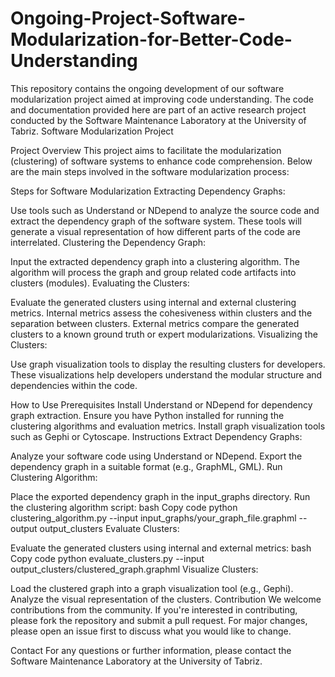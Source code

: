 # Ongoing-Project-Software-Modularization-for-Better-Code-Understanding
This repository contains the ongoing development of our software modularization project aimed at improving code understanding. The code and documentation provided here are part of an active research project conducted by the Software Maintenance Laboratory at the University of Tabriz.
Software Modularization Project

Project Overview
This project aims to facilitate the modularization (clustering) of software systems to enhance code comprehension. Below are the main steps involved in the software modularization process:

Steps for Software Modularization
Extracting Dependency Graphs:

Use tools such as Understand or NDepend to analyze the source code and extract the dependency graph of the software system.
These tools will generate a visual representation of how different parts of the code are interrelated.
Clustering the Dependency Graph:

Input the extracted dependency graph into a clustering algorithm.
The algorithm will process the graph and group related code artifacts into clusters (modules).
Evaluating the Clusters:

Evaluate the generated clusters using internal and external clustering metrics.
Internal metrics assess the cohesiveness within clusters and the separation between clusters.
External metrics compare the generated clusters to a known ground truth or expert modularizations.
Visualizing the Clusters:

Use graph visualization tools to display the resulting clusters for developers.
These visualizations help developers understand the modular structure and dependencies within the code.

How to Use
Prerequisites
Install Understand or NDepend for dependency graph extraction.
Ensure you have Python installed for running the clustering algorithms and evaluation metrics.
Install graph visualization tools such as Gephi or Cytoscape.
Instructions
Extract Dependency Graphs:

Analyze your software code using Understand or NDepend.
Export the dependency graph in a suitable format (e.g., GraphML, GML).
Run Clustering Algorithm:

Place the exported dependency graph in the input_graphs directory.
Run the clustering algorithm script:
bash
Copy code
python clustering_algorithm.py --input input_graphs/your_graph_file.graphml --output output_clusters
Evaluate Clusters:

Evaluate the generated clusters using internal and external metrics:
bash
Copy code
python evaluate_clusters.py --input output_clusters/clustered_graph.graphml
Visualize Clusters:

Load the clustered graph into a graph visualization tool (e.g., Gephi).
Analyze the visual representation of the clusters.
Contribution
We welcome contributions from the community. If you're interested in contributing, please fork the repository and submit a pull request. For major changes, please open an issue first to discuss what you would like to change.

Contact
For any questions or further information, please contact the Software Maintenance Laboratory at the University of Tabriz.

